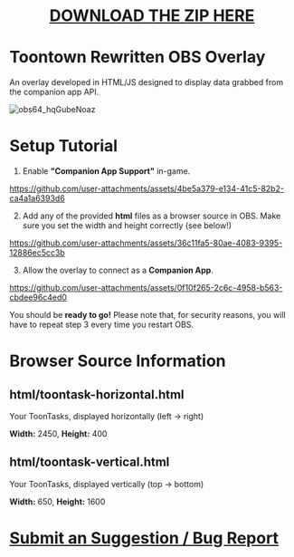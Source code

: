 <h1 align="center"><a href="https://github.com/BoggTech/TTR-OBS/archive/refs/heads/master.zip">DOWNLOAD THE ZIP HERE</a></h1>

# Toontown Rewritten OBS Overlay
An overlay developed in HTML/JS designed to display data grabbed from the companion app API.

![obs64_hqGubeNoaz](https://github.com/user-attachments/assets/869e1c58-63c3-4ad8-94ad-5b4f869d1817)

# Setup Tutorial
1. Enable **"Companion App Support"** in-game.

https://github.com/user-attachments/assets/4be5a379-e134-41c5-82b2-ca4a1a6393d6

  2. Add any of the provided **html** files as a browser source in OBS. Make sure you set the width and height correctly (see below!)

https://github.com/user-attachments/assets/36c11fa5-80ae-4083-9395-12886ec5cc3b

3. Allow the overlay to connect as a **Companion App**.

https://github.com/user-attachments/assets/0f10f265-2c6c-4958-b563-cbdee96c4ed0

You should be **ready to go!** Please note that, for security reasons, you will have to repeat step 3 every time you restart OBS.

# Browser Source Information
## html/toontask-horizontal.html 

Your ToonTasks, displayed horizontally (left -> right)

**Width:** 2450, **Height:** 400

## html/toontask-vertical.html

Your ToonTasks, displayed vertically (top -> bottom)

**Width:** 650, **Height:** 1600

# [Submit an Suggestion / Bug Report](https://github.com/BoggTech/TTR-OBS/issues/new)
